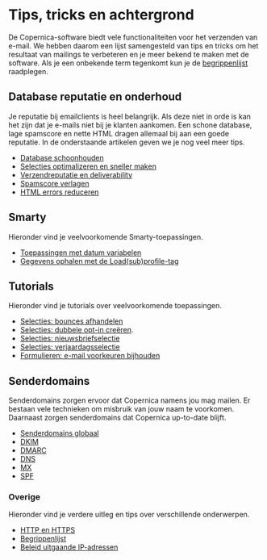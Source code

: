 # Tips, tricks en achtergrond
De Copernica-software biedt vele functionaliteiten voor het verzenden van e-mail. We hebben daarom
een lijst samengesteld van tips en tricks om het resultaat van mailings
te verbeteren en je meer bekend te maken met de software. Als je een onbekende term tegenkomt kun je de
[begrippenlijst](./definitions) raadplegen.

## Database reputatie en onderhoud
Je reputatie bij emailclients is heel belangrijk. Als deze niet in orde
is kan het zijn dat je e-mails niet bij je klanten aankomen. Een schone
database, lage spamscore en nette HTML dragen allemaal bij aan een goede
reputatie. In de onderstaande artikelen geven we je nog veel meer tips.
* [Database schoonhouden](./database-maintenance)
* [Selecties optimalizeren en sneller maken](./selections-optimization)
* [Verzendreputatie en deliverability](./send-reputation)
* [Spamscore verlagen](./some-tips-to-lower-your-email-spam-score)
* [HTML errors reduceren](./reducing-html-errors)

## Smarty
Hieronder vind je veelvoorkomende Smarty-toepassingen.
* [Toepassingen met datum variabelen](./smarty-date-statements)
* [Gegevens ophalen met de Load(sub)profile-tag](./loadprofile-and-loadsubprofile)

## Tutorials
Hieronder vind je tutorials over veelvoorkomende toepassingen.
* [Selecties: bounces afhandelen](./automatically-process-bounces)
* [Selecties: dubbele opt-in creëren](create-a-double-optin-for-new-subscribers).
* [Selecties: nieuwsbriefselectie](./create-a-mailing-list)
* [Selecties: verjaardagsselectie](./how-to-create-a-birthday-selection)
* [Formulieren: e-mail voorkeuren bijhouden](./email-preferences)

## Senderdomains
Senderdomains zorgen ervoor dat Copernica namens jou mag mailen. Er bestaan vele technieken 
om misbruik van jouw naam te voorkomen. Daarnaast zorgen senderdomains dat Copernica up-to-date blijft.

* [Senderdomains globaal](./sender-domains)
* [DKIM](./dkim)
* [DMARC](./dmarc)
* [DNS](./dns)
* [MX](./mx)
* [SPF](./spf)

### Overige
Hieronder vind je verdere uitleg en tips over verschillende onderwerpen.

* [HTTP en HTTPS](./http-https)
* [Begrippenlijst](./definitions)
* [Beleid uitgaande IP-adressen](./policy-outgoing-ip-addresses)
